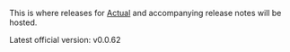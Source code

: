 This is where releases for [Actual](https://actualbudget.com) and accompanying
release notes will be hosted.

Latest official version: v0.0.62
